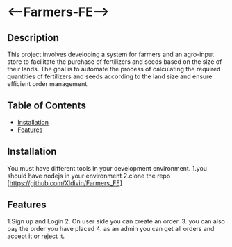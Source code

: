 # <--Farmers-FE-->

## Description
This project involves developing a system for farmers and an agro-input store to facilitate the purchase of fertilizers and seeds based on the size of their lands. The goal is to automate the process of calculating the required quantities of fertilizers and seeds according to the land size and ensure efficient order management.

## Table of Contents

- [Installation](#installation)
- [Features](#features)

## Installation

You must have different tools in your development environment.
1.you should have nodejs in your environment
2.clone the repo [https://github.com/Xldivin/Farmers_FE]

## Features

1.Sign up and Login
2. On user side you can create an order.
3. you can also pay the order you have placed
4. as an admin you can get all orders and accept it or reject it.
